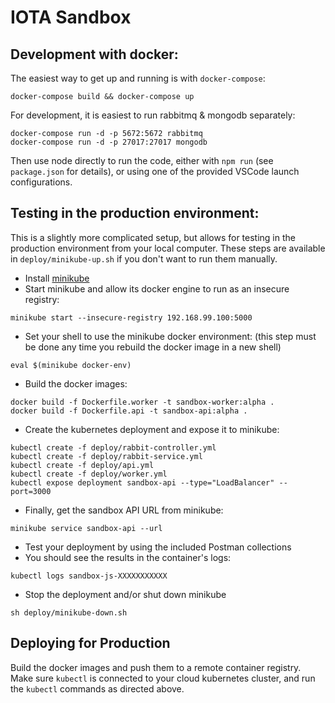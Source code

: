 # IOTA Sandbox

## Development with docker:

The easiest way to get up and running is with `docker-compose`:

```
docker-compose build && docker-compose up
```

For development, it is easiest to run rabbitmq & mongodb separately:

```
docker-compose run -d -p 5672:5672 rabbitmq
docker-compose run -d -p 27017:27017 mongodb
```

Then use node directly to run the code, either with `npm run` (see `package.json` for details), or using one of the
provided VSCode launch configurations.

## Testing in the production environment:

This is a slightly more complicated setup, but allows for testing in the production environment from your local
computer. These steps are available in `deploy/minikube-up.sh` if you don't want to run them manually.

* Install [minikube](https://github.com/kubernetes/minikube)
* Start minikube and allow its docker engine to run as an insecure registry:

```
minikube start --insecure-registry 192.168.99.100:5000
```

* Set your shell to use the minikube docker environment: (this step must be done any time you rebuild the docker image
  in a new shell)

```
eval $(minikube docker-env)
```

* Build the docker images:

```
docker build -f Dockerfile.worker -t sandbox-worker:alpha .
docker build -f Dockerfile.api -t sandbox-api:alpha .
```

* Create the kubernetes deployment and expose it to minikube:

```
kubectl create -f deploy/rabbit-controller.yml
kubectl create -f deploy/rabbit-service.yml
kubectl create -f deploy/api.yml
kubectl create -f deploy/worker.yml
kubectl expose deployment sandbox-api --type="LoadBalancer" --port=3000
```

* Finally, get the sandbox API URL from minikube:

```
minikube service sandbox-api --url
```

* Test your deployment by using the included Postman collections
* You should see the results in the container's logs:

```
kubectl logs sandbox-js-XXXXXXXXXXX
```

* Stop the deployment and/or shut down minikube

```
sh deploy/minikube-down.sh
```

## Deploying for Production

Build the docker images and push them to a remote container registry. Make sure `kubectl` is connected to your cloud
kubernetes cluster, and run the `kubectl` commands as directed above.
